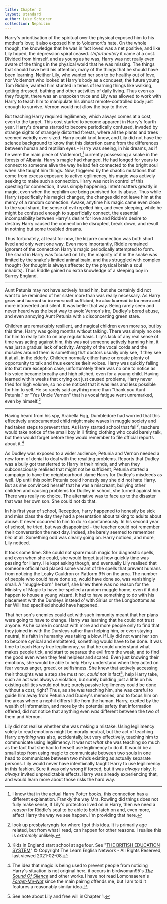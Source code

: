 ```yaml
---
title: Chapter 2
layout: standard
author: Luke Schierer
collection: Nephilim
---
```


Harry's prioritisation of the spiritual over the physical exposed him to his
mother's love; it also exposed him to Voldemort's hate. On the whole though,
the knowledge that he was in fact loved was a net positive, and like Lily
hoped, the depression spiral ceased. _Unfortunately_ it came at a cost.
Divided from himself, and as young as he was, Harry was not really even
aware of the things in the physical world that he was missing. The things
that should have held his attention, many of the things that he should have
been learning. Neither Lily, who wanted her son to be healthy out of love,
nor Voldemort who looked at Harry's body as a conquest, the future young
Tom Riddle, wanted him stunted in terms of learning things like walking,
getting dressed, bathing and other activities of daily living. Thus even
as they fought, there was an unspoken truce and Lily was allowed to work
with Harry to teach him to manipulate his almost remote-controlled body just
enough to survive. Vernon would not allow the boy to thrive.

But teaching Harry required legilimency, which always comes at a cost, even to
the target. This cost started to become apparent in Harry's fourth year.
Harry's dreams started to become periodically confused, invaded by strange
sights of strangely distorted forests, where all the plants and trees seemed
weirdly over sized. Harry could knot know, and Lily did not have the science
background to know that this distortion came from the differences between human
and reptilian eyes - Harry was seeing, in his dreams, as if he were the main
piece of Voldemort,[^210917-2] currently possessing a snake in the forests of
Albania. Harry's magic had changed. He had longed for years to connect to
someone alive the way he had felt connected to the bright soul when she taught
him things. Now, triggered by the chaotic mutations that come from excess
exposure to active legilimency, his magic was actively seeking to make such a
connection. Harry was not in control of this questing for connection, it was
simply happening. Intent matters greatly in magic, even when the nephilim are
being punished for its abuse. Thus while Harry (specifically his magic)
changed, the changes did not leave him at the mercy of a random connection.
Awake, anytime his magic came even close to the soul shard, the sense of evil
repelled him, and even sleeping, while he might be confused enough to
superficially connect, the essential incompatibility between Harry's desire for
love and Riddle's desire to destroy Harry caused the connection be disrupted,
break down, and result in nothing but some troubled dreams.

Thus fortunately, at least for now, the bizarre connection was both short lived
and only went one way. Even more importantly, Riddle remained ignorant of the
connection Harry's magic periodically attempted to form. The shard in Harry
was focused on Lily; the majority of it in the snake was limited by the snake's
limited animal brain, and thus struggled with complex thought (for thought is
always affected by the physical brain a soul inhabits). Thus Riddle gained no
extra knowledge of a sleeping boy in Surrey England.

---

Aunt Petunia may not have actively hated him, but she certainly did not want
to be reminded of her sister more than was really necessary. As Harry grew
and learned to be more self sufficient, he also learned to be more and more
introverted and silent. It was better that way. Being rarely seen and
never heard was the best way to avoid Vernon's ire, Dudley's bored abuse,
and even annoying Aunt Petunia with a disconcerting green stare.

Children are remarkably resilient, and magical children even more so, but by
this time, Harry was going months without talking. There was simply no one for
him to really talk to on any regular basis. Lily's lack of any real sense
of time was acting against him, this was not someone actively harming him,
it was just a gradual lack of activity. Atrophy of the vocal cords and the
muscles around them is something that doctors usually only see, if they see
it at all, in the elderly. Children normally either have or create plenty of
opportunity to talk and thus exercise their voices. Harry was quickly falling
into that rare exception case, unfortunately there was no one to notice as his
voice became breathy and high pitched, even for a young child. Having learned
within weeks that crying out just caused problems, Harry never tried for high
volume, so no one noticed that it was less and less possible for him to yell.
He so rarely said anything more than "thank you Aunt Petunia." or "Yes Uncle
Vernon" that his vocal fatigue went unremarked, even by himself.[^201214-2]

---

Having heard from his spy, Arabella Figg, Dumbledore had worried that this
effectively undocumented child might make waves in muggle society and had
taken steps to prevent that. As Harry started school that fall[^210208-2],
teachers would take notice of the small boy in ill fitting clothing who
could barely talk, but then would forget before they would remember to file
official reports about it.[^210706-3]

As Dudley was exposed to a wider audience, Petunia and Vernon needed a new
form of denial to deal with the resulting problems. Reports that Dudley was
a bully got transferred to Harry in their minds, and when they subconsciously
realised that might not be sufficient, Petunia started a campaign to have
the neighbourhood blame Harry for Dudley's misdeeds as well. Up until this
point Petunia could honestly say she did not hate Harry. But as she convinced
herself that he was a miscreant, bullying other children and causing problems
for Dudley in school, she turned against him. There was really no choice.
The alternative was to face up to the disaster that was her own son.
She could not do that.

In his first year of school, Reception, Harry happened to honestly be sick
and miss class the day they had a presentation about talking to adults
about abuse. It never occurred to him to do so spontaneously. In his
second year of school, he tried, but was disappointed - the teacher could
not remember their conversation the next day. Indeed, she barely seemed to
remember _him_ at all. Something odd was clearly going on. Harry noticed,
and more, Lily noticed.

It took some time. She could not spare much magic for diagnostic spells,
and even when she could, she would forget just how quickly time was passing
for Harry. He kept asking though, and eventually Lily realised that
someone official had placed some variant of the spells that prevent humans
from noticing the Leaky Cauldron or Platform 9¾ on the area. The number of
people who could have done so, would have done so, was vanishingly small.
A "muggle-born" herself, she knew there was no reason for the Ministry of
Magic to have be-spelled a random muggle home, even if it did happen to house a
young wizard. It had to have something to do with his placement with the
Dursleys instead of with Sirius or the Longbottoms as her Will had specified
should have happened.

That her son's enemies could act with such immunity meant that her plans were
going to have to change. Harry was learning that he could not trust anyone.
As he came in contact with more and more people only to find that they joined
in with the Dursleys rather than helping him, or even staying neutral, his
faith in humanity was taking a blow. If Lily did not want her son to become
cynical and embittered, something would have to be done. It was time to teach
Harry true legilimency, so that he could understand what makes people tick,
and start to separate the evil from the weak, and to find the good even when
they feel helpless and scared. Even just knowing their emotions, she would be
able to help Harry understand when they acted on fear versus anger, greed, or
selfishness. She knew that actively accessing their thoughts was a step she
must not, _could not_ in fact[^210208-1], help Harry take, such an act was
always a violation, but surely building just a little on his existing abilities
would not hurt; purely passive legilimency could be done without a cost, right?
Thus, as she was teaching him, she was careful to guide him away from Petunia
and Dudley's memories, and to focus him on the areas where a nephil differs
little from the human. Harry, excited by the wealth of information, and more by
the potential safety that information offered, did not notice that anything even
_was_ different between the two of them and Vernon.

Lily did not realise whether she was making a mistake. Using legilimency
solely to read emotions might be morally neutral, but the act of teaching
Harry _anything_ was also, accidentally, but very effectively, teaching him
to communicate using legilimency. It was not _what_ she was teaching so much as
the fact that she had to herself use legilimency to do it. It would be a small
step from using magic to communicate between two souls in one head to
communicate between two minds existing as actually separate persons. Lily would
never have intentionally taught Harry to use legilimency in this fashion. Sure
it was only wrong if forced, but it was _always_ risky. It _always_ invited
unpredictable effects. Harry was already experiencing that, and would learn
more about those risks the hard way.

[^210917-2]:
    I know that in the actual Harry Potter books, this connection has
    a different explanation. Frankly the way Mrs. Rowling did things does not
    fully make sense, If Lily's protection lived on in Harry, then we need a
    _reason_ for Riddle's soul to be able to both latch on and, even more,
    affect Harry the way we see happen. I'm providing that here.

[^210706-3]:
    The idea that magic is being used to prevent people from noticing
    Harry's situation is not original here, it occurs in birdwoman95's _[The Sound
    Of Silence](https://www.fanfiction.net/s/12175260)_ and other works. I have
    not read Lomonaaeren's
    _[Forget-Me-Not](https://archiveofourown.org/works/24931486)_ since the main
    pairing offends me, but I am told it features a reasonably similar idea.

[^201214-2]:
    look up presbylaryngis for where I got this idea. It is primarily
    age related, but from what I read, can happen for other reasons. I realise
    this is _extremely_ unlikely.

[^210208-2]:
    Kids in England start school at age four. See
    "[THE BRITISH EDUCATION SYSTEM][TBES]" © Copyright The Learn English
    Network - All Rights Reserved, last viewed 2021-02-08.

[TBES]: https://www.learnenglish.de/culture/educationculture.html

[^210208-1]: See note about Lily and free will in Chapter 1.
